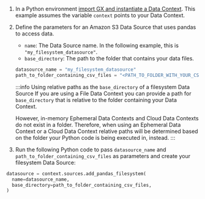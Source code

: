 
1. In a Python environment [import GX and instantiate a Data Context](core/installation_and_setup/manage_data_contexts.md).  This example assumes the variable `context` points to your Data Context.

2. Define the parameters for an Amazon S3 Data Source that uses pandas to access data.

    - `name`: The Data Source name.  In the following example, this is `"my_filesystem_datasource"`.
    - `base_directory`: The path to the folder that contains your data files.
    
    ```python title="Python"
    datasource_name = "my_filesystem_datasource"
    path_to_folder_containing_csv_files = "<PATH_TO_FOLDER_WITH_YOUR_CSV_FILES>"
    ```

   :::info Using relative paths as the `base_directory` of a filesystem Data Source
   If you are using a File Data Context you can provide a path for `base_directory` that is relative to the folder containing your Data Context.

   However, in-memory Ephemeral Data Contexts and Cloud Data Contexts do not exist in a folder.  Therefore, when using an Ephemeral Data Context or a Cloud Data Context relative paths will be determined based on the folder your Python code is being executed in, instead.
   :::

3. Run the following Python code to pass `datasource_name` and `path_to_folder_containing_csv_files` as parameters and create your filesystem Data Source:

  ```python title="Python"
datasource = context.sources.add_pandas_filesystem(
    name=datasource_name,
    base_directory=path_to_folder_containing_csv_files,
) 
  ```